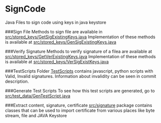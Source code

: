 # SignCode
Java Files to sign code using keys in java keystore

###Sign File
Methods to sign file are available in [src/stored_keys/GetSigExistingKeys.java](https://github.com/VarunRaval48/SignCode/blob/master/java.sign/src/stored_keys/GetSigExistingKeys.java)
Implementation of these methods is available at [src/stored_keys/GenSigExistingKeys.java](https://github.com/VarunRaval48/SignCode/blob/master/java.sign/src/stored_keys/GenSigExistingKeys.java)

###Verify Signature
Methods to verify signature of a filea are available at [src/stored_keys/GetVerExistingKeys.java](https://github.com/VarunRaval48/SignCode/blob/master/java.sign/src/stored_keys/GetVerExistingKeys.java)
Implementation of these methods is available at [src/stored_keys/VerSigExistKeys.java](https://github.com/VarunRaval48/SignCode/blob/master/java.sign/src/stored_keys/VerSigExistKeys.java)

###TestScripts
Folder [TestScripts](https://github.com/VarunRaval48/SignCode/tree/master/java.sign/TestScripts) contains javascript, python scripts with Valid, Invalid signatures.
Information about invalidity can be seen in commit description.

###Generate Test Scripts
To see how this test scripts are generated, go to [src/test_data/GenTestScript.java](https://github.com/VarunRaval48/SignCode/blob/master/java.sign/src/test_data/GenTestScript.java)

###Extract content, signature, certificate
[src/signature](https://github.com/VarunRaval48/SignCode/tree/master/java.sign/src/signature) package contains classes that can be used to import certificate from various places like byte stream, file and JAVA Keystore

